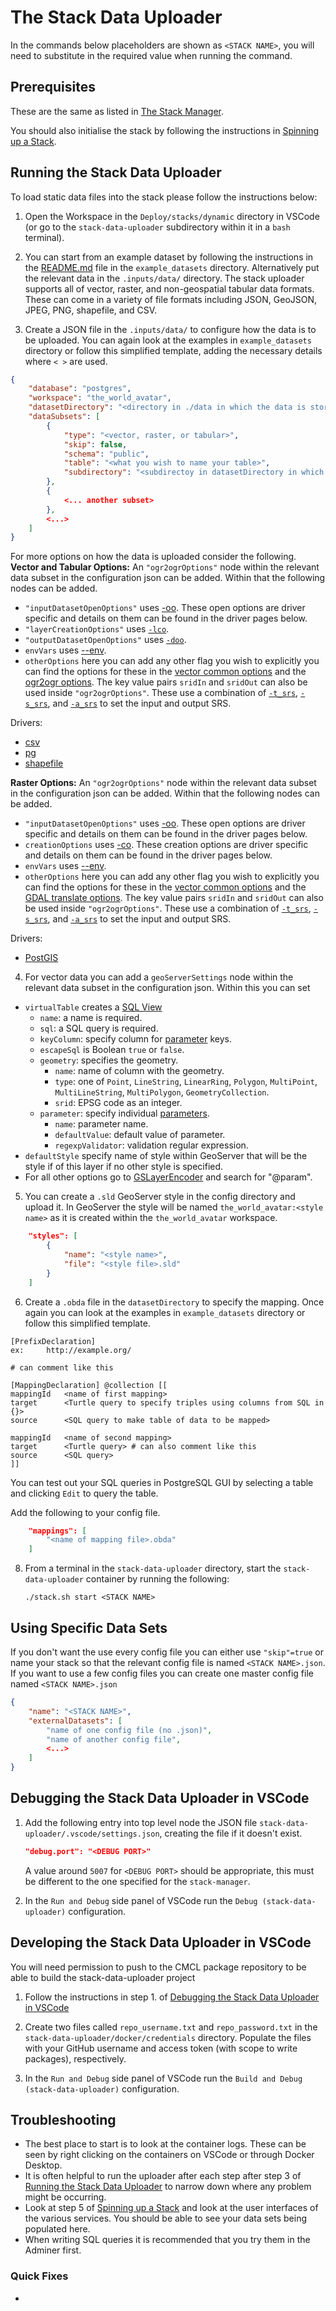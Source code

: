 # The Stack Data Uploader

In the commands below placeholders are shown as `<STACK NAME>`, you will need to substitute in the required value when running the command.

## Prerequisites

These are the same as listed in [The Stack Manager](../stack-manager/README.md#prerequisites).

You should also initialise the stack by following the instructions in [Spinning up a Stack](../stack-manager/README.md#spinning-up-a-stack).

## Running the Stack Data Uploader

To load static data files into the stack please follow the instructions below:

1. Open the Workspace in the `Deploy/stacks/dynamic` directory in VSCode (or go to the `stack-data-uploader` subdirectory within it in a `bash` terminal).

2. You can start from an example dataset by following the instructions in the [README.md](../example_datasets/README.md) file in the `example_datasets` directory. Alternatively put the relevant data in the `.inputs/data/` directory. The stack uploader supports all of vector, raster, and non-geospatial tabular data formats. These can come in a variety of file formats including JSON, GeoJSON, JPEG, PNG, shapefile, and CSV.

3. Create a JSON file in the `.inputs/data/` to configure how the data is to be uploaded. You can again look at the examples in `example_datasets` directory or follow this simplified template, adding the necessary details where `< >` are used. 
```json
{
    "database": "postgres",
    "workspace": "the_world_avatar",
    "datasetDirectory": "<directory in ./data in which the data is stored>",
    "dataSubsets": [
        {
            "type": "<vector, raster, or tabular>",
            "skip": false,
            "schema": "public",
            "table": "<what you wish to name your table>",
            "subdirectory": "<subdirectoy in datasetDirectory in which the dat subset is stored>"
        },
        {
            <... another subset>
        },
        <...>
    ]
}
``` 
For more options on how the data is uploaded consider the following.
**Vector and Tabular Options:**
An `"ogr2ogrOptions"` node within the relevant data subset in the configuration json can be added. Within that the following nodes can be added.
- `"inputDatasetOpenOptions"` uses [-oo](https://gdal.org/programs/ogr2ogr.html#cmdoption-ogr2ogr-oo). These open options are driver specific and details on them can be found in the driver pages below.
- `"layerCreationOptions"` uses [`-lco`](https://gdal.org/programs/ogr2ogr.html#cmdoption-ogr2ogr-lco).
- `"outputDatasetOpenOptions"` uses [`-doo`](https://gdal.org/programs/ogr2ogr.html#cmdoption-ogr2ogr-doo).
-  `envVars` uses [--env](https://docs.docker.com/engine/reference/commandline/run/#options).
- `otherOptions` here you can add any other flag you wish to explicitly you can find the options for these in the [vector common options](https://gdal.org/programs/vector_common_options.html) and the [ogr2ogr options](https://gdal.org/programs/ogr2ogr.html).
The key value pairs `sridIn` and `sridOut` can also be used inside `"ogr2ogrOptions"`. These use a combination of [`-t_srs`](https://gdal.org/programs/ogr2ogr.html#cmdoption-ogr2ogr-t_srs), [`-s_srs`](https://gdal.org/programs/ogr2ogr.html#cmdoption-ogr2ogr-t_srs), and [`-a_srs`](https://gdal.org/programs/ogr2ogr.html#cmdoption-ogr2ogr-t_srs) to set the input and output SRS.
    
Drivers:
- [csv](https://gdal.org/drivers/vector/csv.html)
- [pg](https://gdal.org/drivers/vector/pg.html)
- [shapefile](https://gdal.org/drivers/vector/shapefile.html)

**Raster Options:**
An `"ogr2ogrOptions"` node within the relevant data subset in the configuration json can be added. Within that the following nodes can be added.
- `"inputDatasetOpenOptions"` uses [-oo](https://gdal.org/programs/gdal_translate.html#cmdoption-gdal_translate-oo). These open options are driver specific and details on them can be found in the driver pages below.
- `creationOptions` uses [-co](https://gdal.org/programs/raster_common_options.html#cmdoption-co). These creation options are driver specific and details on them can be found in the driver pages below.
-  `envVars` uses [--env](https://docs.docker.com/engine/reference/commandline/run/#options).
- `otherOptions` here you can add any other flag you wish to explicitly you can find the options for these in the [vector common options](https://gdal.org/programs/raster_common_options.html) and the [GDAL translate options](https://gdal.org/programs/gdal_translate.html).
The key value pairs `sridIn` and `sridOut` can also be used inside `"ogr2ogrOptions"`. These use a combination of [`-t_srs`](https://gdal.org/programs/ogr2ogr.html#cmdoption-ogr2ogr-t_srs), [`-s_srs`](https://gdal.org/programs/raster_common_options.html#cmdoption-s_srs), and [`-a_srs`](https://gdal.org/programs/raster_common_options.html#cmdoption-a_srs) to set the input and output SRS.

Drivers:
- [PostGIS](https://gdal.org/drivers/raster/postgisraster.html)

4. For vector data you can add a `geoServerSettings` node within the relevant data subset in the configuration json. Within this you can set
- `virtualTable` creates a [SQL View](https://docs.geoserver.org/latest/en/user/data/database/sqlview.html)
    - `name`: a name is required. 
    - `sql`: a SQL query is required.
    - `keyColumn`: specify column for [parameter](https://docs.geoserver.org/latest/en/user/data/database/sqlview.html#defining-parameters) keys. 
    - `escapeSql` is Boolean `true` or `false`.
    - `geometry`: specifies the geometry.
        - `name`: name of column with the geometry.
        - `type`: one of `Point`, `LineString`, `LinearRing`, `Polygon`, `MultiPoint`, `MultiLineString`, `MultiPolygon`, `GeometryCollection`.
        - `srid`: EPSG code as an integer.
    - `parameter`: specify individual [parameters](https://docs.geoserver.org/latest/en/user/data/database/sqlview.html#defining-parameters).
        - `name`: parameter name.
        - `defaultValue`: default value of parameter.
        - `regexpValidator`: validation regular expression.
- `defaultStyle` specify name of style within GeoServer that will be the style if of this layer if no other style is specified.
- For all other options go to [GSLayerEncoder](https://github.com/geosolutions-it/geoserver-manager/blob/master/src/main/java/it/geosolutions/geoserver/rest/encoder/GSLayerEncoder.java) and search for "@param".

5. You can create a `.sld` GeoServer style in the config directory and upload it. In GeoServer the style will be named `the_world_avatar:<style name>` as it is created within the `the_world_avatar` workspace.
```json
    "styles": [
        {
            "name": "<style name>",
            "file": "<style file>.sld"
        }
    ]
```

6. Create a `.obda` file in the `datasetDirectory` to specify the mapping. Once again you can look at the examples in `example_datasets` directory or follow this simplified template.

```obda
[PrefixDeclaration]
ex:     http://example.org/

# can comment like this

[MappingDeclaration] @collection [[
mappingId	<name of first mapping> 
target		<Turtle query to specify triples using columns from SQL in {}> 
source      <SQL query to make table of data to be mapped>

mappingId	<name of second mapping> 
target		<Turtle query> # can also comment like this
source      <SQL query>
]]
```
You can test out your SQL queries in PostgreSQL GUI by selecting a table and clicking `Edit` to query the table.

Add the following to your config file.
```json
    "mappings": [
        "<name of mapping file>.obda"
    ]
```

8. From a terminal in the `stack-data-uploader` directory, start the `stack-data-uploader` container by running the following:
    ```console
    ./stack.sh start <STACK NAME>
    ```

## Using Specific Data Sets

If you don't want the use every config file you can either use `"skip"=true` or name your stack so that the relevant config file is named `<STACK NAME>.json`. If you want to use a few config files you can create one master config file named `<STACK NAME>.json` 
```json
{
    "name": "<STACK NAME>",
    "externalDatasets": [
        "name of one config file (no .json)",
        "name of another config file",
        <...>
    ]
}
```

## Debugging the Stack Data Uploader in VSCode

1. Add the following entry into top level node the JSON file `stack-data-uploader/.vscode/settings.json`, creating the file if it doesn't exist.
    ```json
    "debug.port": "<DEBUG PORT>"
    ```
    A value around `5007` for `<DEBUG PORT>` should be appropriate, this must be different to the one specified for the `stack-manager`.

2. In the `Run and Debug` side panel of VSCode run the `Debug (stack-data-uploader)` configuration.

## Developing the Stack Data Uploader in VSCode

You will need permission to push to the CMCL package repository to be able to build the stack-data-uploader project

1. Follow the instructions in step 1. of [Debugging the Stack Data Uploader in VSCode](#debugging-the-stack-data-uploader-in-vscode)

2. Create two files called `repo_username.txt` and `repo_password.txt` in the `stack-data-uploader/docker/credentials` directory. Populate the files with your GitHub username and access token (with scope to write packages), respectively.

3. In the `Run and Debug` side panel of VSCode run the `Build and Debug (stack-data-uploader)` configuration.

## Troubleshooting

- The best place to start is to look at the container logs. These can be seen by right clicking on the containers on VSCode or through Docker Desktop.
- It is often helpful to run the uploader after each step after step 3 of [Running the Stack Data Uploader](#Running-the-Stack-Data-Uploader) to narrow down where any problem might be occurring.
- Look at step 5 of [Spinning up a Stack](../stack-manager/README.md#spinning-up-a-stack) and look at the user interfaces of the various services. You should be able to see your data sets being populated here.
- When writing SQL queries it is recommended that you try them in the Adminer first.

### Quick Fixes

- 